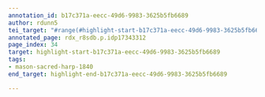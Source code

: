 ```yaml
---
annotation_id: b17c371a-eecc-49d6-9983-3625b5fb6689
author: rdunn5
tei_target: "#range(#highlight-start-b17c371a-eecc-49d6-9983-3625b5fb6689, #highlight-end-b17c371a-eecc-49d6-9983-3625b5fb6689)"
annotated_page: rdx_r8sdb.p.idp17343312
page_index: 34
target: highlight-start-b17c371a-eecc-49d6-9983-3625b5fb6689
tags:
- mason-sacred-harp-1840
end_target: highlight-end-b17c371a-eecc-49d6-9983-3625b5fb6689

---
```

